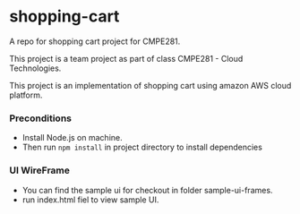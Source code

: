 # shopping-cart
A repo for shopping cart project for CMPE281.

This project is a team project as part of class CMPE281 - Cloud Technologies.

This project is an implementation of shopping cart using amazon AWS cloud platform.

### Preconditions

 * Install Node.js on machine.
 * Then run `npm install` in project directory to install dependencies

### UI WireFrame

* You can find the sample ui for checkout in folder sample-ui-frames.
* run index.html fiel to view sample UI.